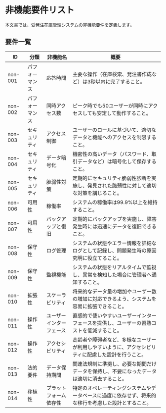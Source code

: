 # 非機能要件リスト

本文書では、受発注在庫管理システムの非機能要件を定義します。

## 要件一覧

| ID | 分類 | 非機能名 | 概要 |
|---|---|---|---|
| non-001 | パフォーマンス | 応答時間 | 主要な操作（在庫検索、発注書作成など）は3秒以内に完了すること。 |
| non-002 | パフォーマンス | 同時アクセス数 | ピーク時でも50ユーザーが同時にアクセスしても安定して動作すること。 |
| non-003 | セキュリティ | アクセス制御 | ユーザーのロールに基づいて、適切なデータと機能へのアクセスを制限すること。 |
| non-004 | セキュリティ | データ暗号化 | 機密性の高いデータ（パスワード、取引データなど）は暗号化して保存すること。 |
| non-005 | セキュリティ | 脆弱性対策 | 定期的にセキュリティ脆弱性診断を実施し、発見された脆弱性に対して適切な対策を講じること。 |
| non-006 | 可用性 | 稼働率 | システムの稼働率は99.9%以上を維持すること。 |
| non-007 | 可用性 | バックアップと復旧 | 定期的にバックアップを実施し、障害発生時には迅速にデータを復旧できること。 |
| non-008 | 保守性 | ログ管理 | システムの状態やエラー情報を詳細なログとして記録し、問題発生時の原因究明に役立てること。 |
| non-009 | 保守性 | 監視機能 | システムの状態をリアルタイムで監視し、異常を検知した場合に管理者へ通知すること。 |
| non-010 | 拡張性 | スケーラビリティ | 将来的なデータ量の増加やユーザー数の増加に対応できるよう、システムを容易に拡張できること。 |
| non-011 | 操作性 | ユーザーインターフェース | 直感的で使いやすいユーザーインターフェースを提供し、ユーザーの習熟コストを低減すること。 |
| non-012 | 操作性 | アクセシビリティ | 高齢者や障碍者など、多様なユーザーが利用しやすいように、アクセシビリティに配慮した設計を行うこと。 |
| non-013 | 法的要件 | データ保持期間 | 関連法規制に準拠し、必要な期間だけデータを保持し、不要になったデータは適切に消去すること。 |
| non-014 | 移植性 | プラットフォーム依存性 | 特定のオペレーティングシステムやデータベースに過度に依存せず、将来的な移行を考慮した設計とすること。 |
